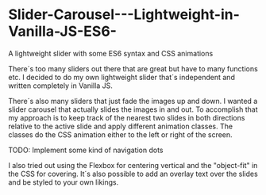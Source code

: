 # Slider-Carousel---Lightweight-in-Vanilla-JS-ES6-
A lightweight slider with some ES6 syntax and CSS animations

There´s too many sliders out there that are great but have to many functions etc. 
I decided to do my own lightweight slider that´s independent and written completely in Vanilla JS.

There´s also many sliders that just fade the images up and down. I wanted a slider carousel that actually slides the images in and out. To accomplish that my approach is to keep track of the nearest two slides in both directions relative to the active slide and apply different animation classes. The classes do the CSS animation either to the left or right of the screen.

TODO: Implement some kind of navigation dots

I also tried out using the Flexbox for centering vertical and the "object-fit" in the CSS for covering.
It´s also possible to add an overlay text over the slides and be styled to your own likings.
